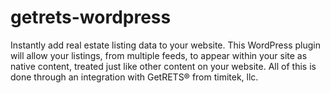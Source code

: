 # getrets-wordpress
Instantly add real estate listing data to your website. This WordPress plugin will allow your listings, from multiple feeds, to appear within your site as native content, treated just like other content on your website. All of this is done through an integration with GetRETS® from timitek, llc.

